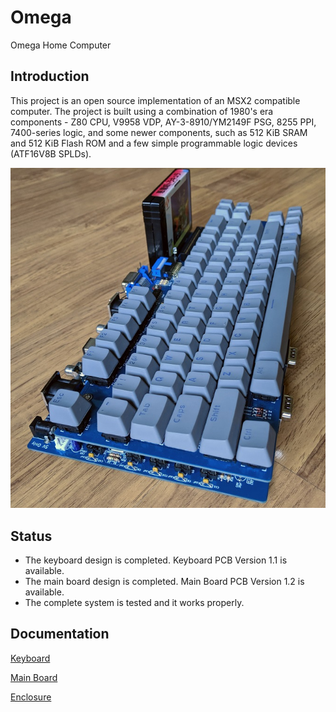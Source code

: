 # Omega
Omega Home Computer

## Introduction
This project is an open source implementation of an MSX2 compatible computer. The project is built using a combination of 1980's era components - Z80 CPU, V9958 VDP, AY-3-8910/YM2149F PSG, 8255 PPI, 7400-series logic, and some newer components, such as 512 KiB SRAM and 512 KiB Flash ROM and a few simple programmable logic devices (ATF16V8B SPLDs).

![Omega System - Keyboard stacked on Main Board](Mainboard/images/Omega-Mainboard-1.1-Stacked.jpg)

## Status
* The keyboard design is completed. Keyboard PCB Version 1.1 is available.
* The main board design is completed. Main Board PCB Version 1.2 is available.
* The complete system is tested and it works properly.

## Documentation

[Keyboard](Keyboard.md)

[Main Board](Mainboard.md)

[Enclosure](Enclosure.md)
